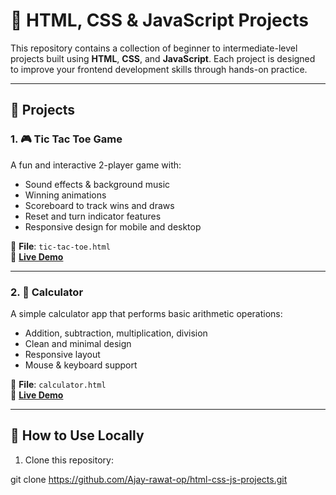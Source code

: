 # 🧪 HTML, CSS & JavaScript Projects

This repository contains a collection of beginner to intermediate-level projects built using **HTML**, **CSS**, and **JavaScript**. Each project is designed to improve your frontend development skills through hands-on practice.

---

## 📁 Projects

### 1. 🎮 Tic Tac Toe Game

A fun and interactive 2-player game with:

- Sound effects & background music
- Winning animations
- Scoreboard to track wins and draws
- Reset and turn indicator features
- Responsive design for mobile and desktop

📂 **File**: `tic-tac-toe.html`  
🔗 **[Live Demo](https://ajay-rawat-op.github.io/html-css-js-projects/tic-tac-toe.html)**

---

### 2. 🧮 Calculator

A simple calculator app that performs basic arithmetic operations:

- Addition, subtraction, multiplication, division
- Clean and minimal design
- Responsive layout
- Mouse & keyboard support

📂 **File**: `calculator.html`  
🔗 **[Live Demo](https://ajay-rawat-op.github.io/html-css-js-projects/calculator.html)**

---

## 🚀 How to Use Locally

1. Clone this repository:

git clone https://github.com/Ajay-rawat-op/html-css-js-projects.git
